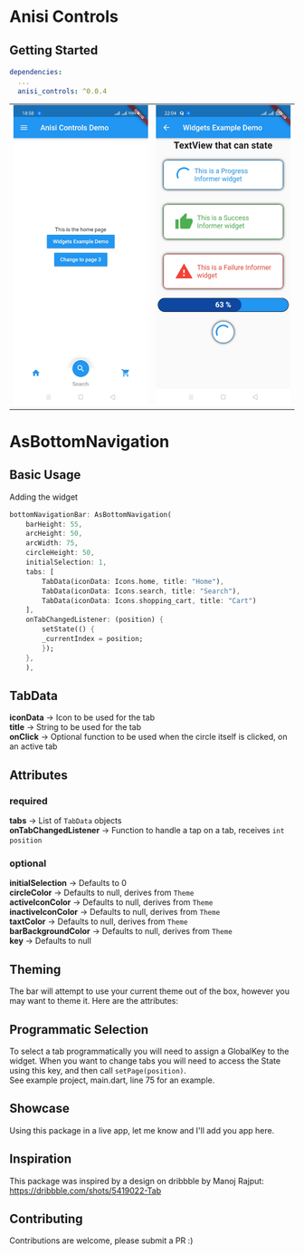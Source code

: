 # Anisi Controls

## Getting Started

```yaml
dependencies:
  ...
  anisi_controls: ^0.0.4
```
<table>
<tr>
<td><img src="https://github.com/JacksiroKe/anisi_controls/blob/master/images/Screenshot1.jpg" width="250px" /></td>
<td><img src="https://github.com/JacksiroKe/anisi_controls/blob/master/images/Screenshot2.jpg" width="250px" /></td>
</tr>
</table>

# AsBottomNavigation

## Basic Usage

Adding the widget
```dart
bottomNavigationBar: AsBottomNavigation(
    barHeight: 55,
    arcHeight: 50,
    arcWidth: 75,
    circleHeight: 50,
    initialSelection: 1,
    tabs: [
        TabData(iconData: Icons.home, title: "Home"),
        TabData(iconData: Icons.search, title: "Search"),
        TabData(iconData: Icons.shopping_cart, title: "Cart")
    ],
    onTabChangedListener: (position) {
        setState(() {
        _currentIndex = position;
        });
    },
    ),
```

## TabData
**iconData** -> Icon to be used for the tab<br/>
**title** -> String to be used for the tab<br/>
**onClick** -> Optional function to be used when the circle itself is clicked, on an active tab

## Attributes
### required
**tabs** -> List of `TabData` objects<br/>
**onTabChangedListener** -> Function to handle a tap on a tab, receives `int position`

### optional
**initialSelection** -> Defaults to 0<br/>
**circleColor** -> Defaults to null, derives from `Theme`<br/>
**activeIconColor** -> Defaults to null, derives from `Theme`<br/>
**inactiveIconColor** -> Defaults to null, derives from `Theme`<br/>
**taxtColor** -> Defaults to null, derives from `Theme`<br/>
**barBackgroundColor** -> Defaults to null, derives from `Theme`<br/>
**key** -> Defaults to null<br/>

## Theming

The bar will attempt to use your current theme out of the box, however you may want to theme it. Here are the attributes:


## Programmatic Selection

To select a tab programmatically you will need to assign a GlobalKey to the widget. When you want to change tabs you will need to access the State using this key, and then call `setPage(position)`.<br/>
See example project, main.dart, line 75 for an example.

## Showcase
Using this package in a live app, let me know and I'll add you app here.


## Inspiration

This package was inspired by a design on dribbble by Manoj Rajput:<br/>
https://dribbble.com/shots/5419022-Tab

## Contributing

Contributions are welcome, please submit a PR :)